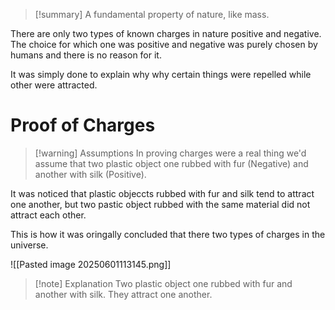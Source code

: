 
>[!summary]
A fundamental property of nature, like mass. 
>
There are only two types of known charges in nature positive and negative. The choice for which one was positive and negative was purely chosen by humans and there is no reason for it.
>
It was simply done to explain why why certain things were repelled while other were attracted.

# Proof of Charges
>[!warning] Assumptions
In proving charges were a real thing we'd assume that two plastic object one rubbed with fur (Negative) and another with silk (Positive).

It was noticed that plastic objeccts rubbed with fur and silk tend to attract one another, but two pastic object rubbed with the same material did not attract each other.

This is how it was oringally concluded that there two types of charges in the universe.

![[Pasted image 20250601113145.png]]
>[!note] Explanation
Two plastic object one rubbed with fur and another with silk. They attract one another.
